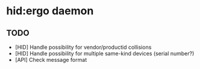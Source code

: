 # hid:ergo daemon

## TODO
* [HID] Handle possibility for vendor/productid collisions
* [HID] Handle possibility for multiple same-kind devices (serial number?)
* [API] Check message format